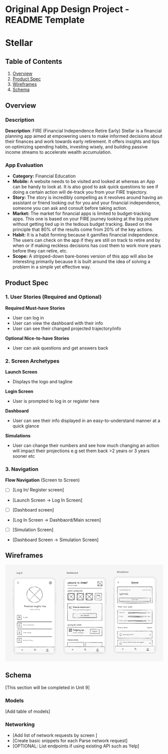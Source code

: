 Original App Design Project - README Template
===

# Stellar

## Table of Contents

1. [Overview](#Overview)
2. [Product Spec](#Product-Spec)
3. [Wireframes](#Wireframes)
4. [Schema](#Schema)

## Overview

### Description

**Description**: FIRE (Financial Independence Retire Early) Stellar is a financial planning app aimed at empowering users to make informed decisions about their finances and work towards early retirement. It offers insights and tips on optimizing spending habits, investing wisely, and building passive income streams to accelerate wealth accumulation.

### App Evaluation

- **Category:** Financial Education
- **Mobile:** A website needs to be visited and looked at whereas an App can be handy to look at. It is also good to ask quick questions to see if doing a certain action will de-track you from your FIRE trajectory. 
- **Story:** The story is incredibly compelling as it revolves around having an assistant or friend looking out for you and your financial independence, someone you can ask and consult before taking action.  
- **Market:** The market for financial apps is limited to budget-tracking apps. This one is based on your FIRE journey looking at the big picture without getting tied up in the tedious budget tracking. Based on the principle that 80% of the results come from 20% of the key actions.
- **Habit:** It is a habit forming because it gamifies financial independence. The users can check on the app if they are still on track to retire and by when or if making reckless decisions has cost them to work more years before they can retire, etc.
- **Scope:** A stripped-down bare-bones version of this app will also be interesting primarily because it is built around the idea of solving a problem in a simple yet effective way.

## Product Spec

### 1. User Stories (Required and Optional)

**Required Must-have Stories**

* User can log in
* User can view the dashboard with their info
* User can see their changed projected trajectory/info

**Optional Nice-to-have Stories**

* User can ask questions and get answers back
  

### 2. Screen Archetypes

**Launch Screen**
* Displays the logo and tagline

**Login Screen**
* User is prompted to log in or register here

**Dashboard**
* User can see their info displayed in an easy-to-understand manner at a quick glance

**Simulations**
* User can change their numbers and see how much changing an action will impact their projections e.g set them back >2 years or 3 years sooner etc

### 3. Navigation

**Flow Navigation** (Screen to Screen)

- [ ] [Log In/ Register screen]
* [Launch Screen -> Log In Screen]
- [ ] [Dashboard screen]
* [Log In Screen -> Dashbaord/Main screen]
- [ ] [Simulation Screen]
* [Dashboard Screen -> Simulation Screen]

## Wireframes

<img src="wire.png" width=800>

## Schema 

[This section will be completed in Unit 9]

### Models

[Add table of models]

### Networking

- [Add list of network requests by screen ]
- [Create basic snippets for each Parse network request]
- [OPTIONAL: List endpoints if using existing API such as Yelp]
